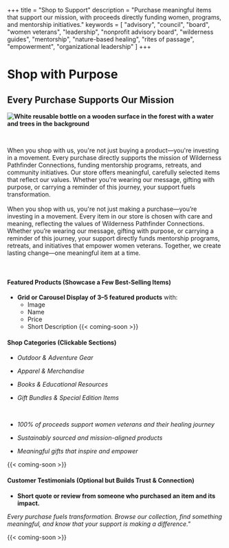 +++
title = "Shop to Support"
description = "Purchase meaningful items that support our mission, with proceeds directly funding women, programs, and mentorship initiatives."
keywords = [
  "advisory",
  "council",
  "board",
  "women veterans",
  "leadership",
  "nonprofit advisory board",
  "wilderness guides",
  "mentorship",
  "nature-based healing",
  "rites of passage",
  "empowerment",
  "organizational leadership"
]
+++
# Shop with Purpose

## Every Purchase Supports Our Mission

**![White reusable bottle on a wooden surface in the forest with a water and trees in the background](/uploads/vecteezy-white-blank-bottle-mockup-with-natural-theme-background-ai-31691475.jpg "A beautiful display of featured products, possibly with women in nature wearing or using the items.")**

&nbsp;

When you shop with us, you're not just buying a product—you're investing in a movement. Every purchase directly supports the mission of Wilderness Pathfinder Connections, funding mentorship programs, retreats, and community initiatives. Our store offers meaningful, carefully selected items that reflect our values. Whether you're wearing our message, gifting with purpose, or carrying a reminder of this journey, your support fuels transformation.<br><br>When you shop with us, you're not just making a purchase—you’re investing in a movement. Every item in our store is chosen with care and meaning, reflecting the values of Wilderness Pathfinder Connections. Whether you’re wearing our message, gifting with purpose, or carrying a reminder of this journey, your support directly funds mentorship programs, retreats, and initiatives that empower women veterans. Together, we create lasting change—one meaningful item at a time.

&nbsp;

#### **Featured Products (Showcase a Few Best-Selling Items)**

* **Grid or Carousel Display of 3–5 featured products** with:
  * Image
  * Name
  * Price
  * Short Description
  {{< coming-soon >}}

#### **Shop Categories (Clickable Sections)**

* *Outdoor & Adventure Gear*
* *Apparel & Merchandise*
* *Books & Educational Resources*
* *Gift Bundles & Special Edition Items*

  &nbsp;

* *100% of proceeds support women veterans and their healing journey*
* *Sustainably sourced and mission-aligned products*
* *Meaningful gifts that inspire and empower*

{{< coming-soon >}}

#### **Customer Testimonials (Optional but Builds Trust & Connection)**

* **Short quote or review from someone who purchased an item and its impact.**

*Every purchase fuels transformation. Browse our collection, find something meaningful, and know that your support is making a difference."*

{{< coming-soon >}}